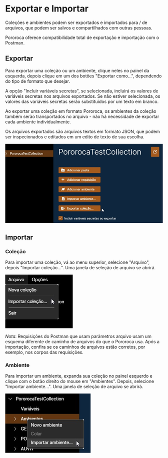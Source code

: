 # Exportar e Importar

Coleções e ambientes podem ser exportados e importados para / de arquivos, que podem ser salvos e compartilhados com outras pessoas.

Pororoca oferece compatibilidade total de exportação e importação com o Postman.

## Exportar

Para exportar uma coleção ou um ambiente, clique neles no painel da esquerda, depois clique em um dos botões "Exportar como...", dependendo do tipo de formato que desejar.

A opção "Incluir variáveis secretas", se selecionada, incluirá os valores de variáveis secretas nos arquivos exportados. Se não estiver selecionada, os valores das variáveis secretas serão substituídos por um texto em branco.

Ao exportar uma coleção em formato Pororoca, os ambientes da coleção também serão transportados no arquivo - não há necessidade de exportar cada ambiente individualmente.

Os arquivos exportados são arquivos textos em formato JSON, que podem ser inspecionados e editados em um edito de texto de sua escolha.

![ExportarColeção](./imgs/export_collection.jpg)

## Importar

### Coleção

Para importar uma coleção, vá ao menu superior, selecione "Arquivo", depois "Importar coleção...". Uma janela de seleção de arquivo se abrirá.

![ImportarColeção](./imgs/import_collection.jpg)

*Nota*: Requisições do Postman que usam parâmetros arquivo usam um esquema diferente de caminho de arquivos do que o Pororoca usa. Após a importação, confira se os caminhos de arquivos estão corretos, por exemplo, nos corpos das requisições.

### Ambiente

Para importar um ambiente, expanda sua coleção no painel esquerdo e clique com o botão direito do mouse em "Ambientes". Depois, selecione "Importar ambiente...". Uma janela de seleção de arquivo se abrirá.

![ImportarAmbiente](./imgs/import_environment.jpg)